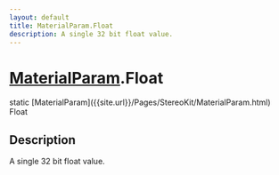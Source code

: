 ```yaml
---
layout: default
title: MaterialParam.Float
description: A single 32 bit float value.
---
```

# [MaterialParam]({{site.url}}/Pages/StereoKit/MaterialParam.html).Float

<div class='signature' markdown='1'>
static [MaterialParam]({{site.url}}/Pages/StereoKit/MaterialParam.html) Float
</div>

## Description
A single 32 bit float value.

